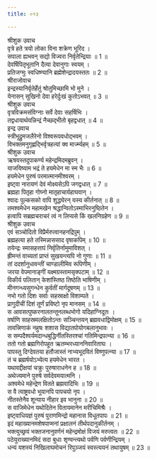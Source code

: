 ```yaml
---
title: ०१३

---
```

श्रीशुक उवाच  
वृत्रे हते त्रयो लोका विना शक्रेण भूरिद ।  
सपाला ह्यभवन् सद्यो विज्वरा निर्वृतेन्द्रियाः ॥ 1 ॥  
देवर्षिपितृभूतानि दैत्या देवानुगाः स्वयम् ।  
प्रतिजग्मुः स्वधिष्ण्यानि ब्रह्मेशेन्द्रादयस्ततः ॥ 2 ॥  
श्रीराजोवाच  
इन्द्रस्यानिर्वृतेर्हेतुं श्रोतुमिच्छामि भो मुने ।  
येनासन् सुखिनो देवा हरेर्दुःखं कुतोऽभवत् ॥ 3 ॥  
श्रीशुक उवाच  
वृत्रविक्रमसंविग्नाः सर्वे देवाः सहर्षिभिः ।  
तद्वधायार्थयन्निन्द्रं नैच्छद्भीतो बृहद्वधात् ॥ 4 ॥  
इन्द्र उवाच  
स्त्रीभूद्रुमजलैरेनो विश्वरूपवधोद्भवम् ।  
विभक्तमनुगृह्णद्भिर्वृत्रहत्यां क्व मार्ज्म्यहम् ॥ 5 ॥  
श्रीशुक उवाच  
ऋषयस्तदुपाकर्ण्य महेन्द्रमिदमब्रुवन् ।  
याजयिष्याम भद्रं ते हयमेधेन मा स्म भैः ॥ 6 ॥  
हयमेधेन पुरुषं परमात्मानमीश्वरम् ।  
इष्ट्वा नारायणं देवं मोक्ष्यसेऽपि जगद्वधात् ॥ 7 ॥  
ब्रह्महा पितृहा गोघ्नो मातृहाचार्यहाघवान् ।  
श्वादः पुल्कसको वापि शुद्ध्येरन् यस्य कीर्तनात् ॥ 8 ॥  
तमश्वमेधेन महामखेन श्रद्धान्वितोऽस्माभिरनुष्ठितेन ।  
हत्वापि सब्रह्मचराचरं त्वं न लिप्यसे किं खलनिग्रहेण ॥ 9 ॥  
श्रीशुक उवाच  
एवं सञ्चोदितो विप्रैर्मरुत्वानहनद्रिपुम् ।  
ब्रह्महत्या हते तस्मिन्नाससाद वृषाकपिम् ॥ 10 ॥  
तयेन्द्रः स्मासहत्तापं निर्वृतिर्नामुमाविशत् ।  
ह्रीमन्तं वाच्यतां प्राप्तं सुखयन्त्यपि नो गुणाः ॥ 11 ॥  
तां ददर्शानुधावन्तीं चाण्डालीमिव रूपिणीम् ।  
जरया वेपमानाङ्गीं यक्ष्मग्रस्तामसृक्पटाम् ॥ 12 ॥  
विकीर्य पलितान् केशांस्तिष्ठ तिष्ठेति भाषिणीम् ।  
मीनगन्ध्यसुगन्धेन कुर्वतीं मार्गदूषणम् ॥ 13 ॥  
नभो गतो दिशः सर्वाः सहस्राक्षो विशाम्पते ।  
प्रागुदीचीं दिशं तूर्णं प्रविष्टो नृप मानसम् ॥ 14 ॥  
स आवसत्पुष्करनालतन्तूनलब्धभोगो यदिहाग्निदूतः ।  
वर्षाणि साहस्रमलक्षितोऽन्तः सञ्चिन्तयन् ब्रह्मवधाद्विमोक्षम् ॥ 15 ॥  
तावत्त्रिणाकं नहुषः शशास विद्यातपोयोगबलानुभावः ।  
स सम्पदैश्वर्यमदान्धबुद्धिर्नीतस्तिरश्चां गतिमिन्द्रपत्न्या ॥ 16 ॥  
ततो गतो ब्रह्मगिरोपहूत ऋतम्भरध्याननिवारिताघः ।  
पापस्तु दिग्देवतया हतौजास्तं नाभ्यभूदवितं विष्णुपत्न्या ॥ 17 ॥  
तं च ब्रह्मर्षयोऽभ्येत्य हयमेधेन भारत ।  
यथावद्दीक्षयां चक्रुः पुरुषाराधनेन ह ॥ 18 ॥  
अथेज्यमाने पुरुषे सर्वदेवमयात्मनि ।  
अश्वमेधे महेन्द्रेण वितते ब्रह्मवादिभिः ॥ 19 ॥  
स वै त्वाष्ट्रवधो भूयानपि पापचयो नृप ।  
नीतस्तेनैव शून्याय नीहार इव भानुना ॥ 20 ॥  
स वाजिमेधेन यथोदितेन वितायमानेन मरीचिमिश्रैः ।  
इष्ट्वाधियज्ञं पुरुषं पुराणमिन्द्रो महानास विधूतपापः ॥ 21 ॥  
इदं महाख्यानमशेषपाप्मनां प्रक्षालनं तीर्थपदानुकीर्तनम् ।  
भक्त्युच्छ्रयं भक्तजनानुवर्णनं महेन्द्रमोक्षं विजयं मरुत्वतः ॥ 22 ॥  
पठेयुराख्यानमिदं सदा बुधाः शृण्वन्त्यथो पर्वणि पर्वणीन्द्रियम् ।  
धन्यं यशस्यं निखिलाघमोचनं रिपुञ्जयं स्वस्त्ययनं तथायुषम् ॥ 23 ॥
